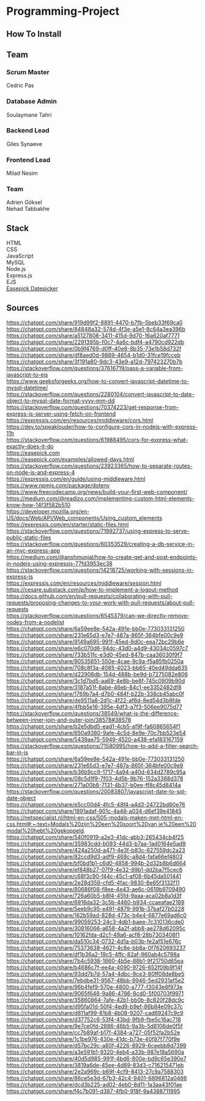 # Programming-Project

## How To Install

## Team

### Scrum Master
Cedric Pas  
### Database Admin
Soulaymane Tahri
### Backend Lead
Giles Synaeve
### Frontend Lead
Milad Nesim
### Team
Adrien Göksel  
Nehad Tabbakhe  

## Stack
HTML  
CSS  
JavaScript  
MySQL  
Node.js  
Express.js  
EJS  
[Easepick Datepicker](https://easepick.com)  

## Sources
https://chatgpt.com/share/919d99f2-8891-4470-b7fb-5beb33f69ca0  
https://chatgpt.com/share/84848a32-574d-4f3e-a5e1-8c64a3ea396b  
https://chatgpt.com/share/a5127808-3411-415d-9d70-16a620af7771  
https://chatgpt.com/share/2291395b-f0c7-4a6c-bdf4-a4790cd922db  
https://chatgpt.com/share/0b9f4769-d0ff-40e8-8b35-73e1b58d732f  
https://chatgpt.com/share/df8aed0d-9889-4654-b1d0-31fce19fcceb  
https://chatgpt.com/share/3f191a80-9dc3-43e9-a12d-797423270b7b  
https://stackoverflow.com/questions/37616719/pass-a-variable-from-javascript-to-ejs  
https://www.geeksforgeeks.org/how-to-convert-javascript-datetime-to-mysql-datetime/  
https://stackoverflow.com/questions/2280104/convert-javascript-to-date-object-to-mysql-date-format-yyyy-mm-dd  
https://stackoverflow.com/questions/70374223/get-response-from-express-js-server-using-fetch-on-frontend  
https://expressjs.com/en/resources/middleware/cors.html  
https://dev.to/speaklouder/how-to-configure-cors-in-nodejs-with-express-11h  
https://stackoverflow.com/questions/61988495/cors-for-express-what-exactly-does-it-do  
https://easepick.com  
https://easepick.com/examples/allowed-days.html  
https://stackoverflow.com/questions/23923365/how-to-separate-routes-on-node-js-and-express-4  
https://expressjs.com/en/guide/using-middleware.html  
https://www.npmjs.com/package/dotenv  
https://www.freecodecamp.org/news/build-your-first-web-component/  
https://medium.com/@readizo.com/implementing-custom-html-elements-know-how-14f3f582b510  
https://developer.mozilla.org/en-US/docs/Web/API/Web_components/Using_custom_elements  
https://expressjs.com/en/starter/static-files.html  
https://stackoverflow.com/questions/71992737/using-express-to-serve-public-static-files  
https://stackoverflow.com/questions/60353529/creating-a-db-service-in-an-mvc-express-app  
https://medium.com/@anshmunjal/how-to-create-get-and-post-endpoints-in-nodejs-using-expressjs-77fd3953ec38  
https://stackoverflow.com/questions/14218725/working-with-sessions-in-express-js  
https://expressjs.com/en/resources/middleware/session.html  
https://cesare.substack.com/p/how-to-implement-a-logout-method  
https://docs.github.com/en/pull-requests/collaborating-with-pull-requests/proposing-changes-to-your-work-with-pull-requests/about-pull-requests  
https://stackoverflow.com/questions/6545379/can-we-directly-remove-nodes-from-a-nodelist  
https://chatgpt.com/share/6a59ee8e-542a-491e-bb0e-773033131250  
https://chatgpt.com/share/231e65d3-e7e7-487a-865f-364bfe00c9e9  
https://chatgpt.com/share/9149a695-991f-45ed-8d0c-eea72bc29b6e  
https://chatgpt.com/share/e6c070d6-94dc-43d0-a4d9-43034c0597c7  
https://chatgpt.com/share/733b51fc-e3d0-45ed-847b-caa36030f9f7  
https://chatgpt.com/share/90535851-550e-4cae-9c9a-f5a85fb0250a  
https://chatgpt.com/share/708c8f3a-4085-4023-bb65-40ed49dda635  
https://chatgpt.com/share/d22908db-154d-488b-be9d-b7275082e806  
https://chatgpt.com/share/3c1d7bd5-aa69-4e8b-be8f-745c0909b90d  
https://chatgpt.com/share/3187a51f-8abe-46eb-84c1-ee3352482df8  
https://chatgpt.com/share/1769b7a4-d7b0-484f-b22b-338cb45abc0f  
https://chatgpt.com/share/de9511a8-2d1c-4f22-af6d-8ed54d3b8fde  
https://chatgpt.com/share/4fbb5e16-395e-4df3-a7f3-506ee9075d77  
https://stackoverflow.com/questions/38549/what-is-the-difference-between-inner-join-and-outer-join/38578#38578  
https://chatgpt.com/share/b2e5dbd5-ead1-4cb5-af9f-fa60865654f1  
https://chatgpt.com/share/650a9380-9afe-4c5d-8e9e-70c7bb523e54  
https://chatgpt.com/share/5439ae75-5949-4520-a438-efa183167159  
https://stackoverflow.com/questions/71580995/how-to-add-a-filter-search-bar-in-js  
https://chatgpt.com/share/6a59ee8e-542a-491e-bb0e-773033131250  
https://chatgpt.com/share/231e65d3-e7e7-487a-865f-364bfe00c9e9  
https://chatgpt.com/share/b36b9cc9-1717-4a94-a40d-634d2789c95a  
https://chatgpt.com/share/08c5d1f9-7f03-4d5b-9b76-152a3388d378  
https://chatgpt.com/share/271a00b8-7131-4b37-b0ee-ff8c45d8414a  
https://stackoverflow.com/questions/20083807/javascript-date-to-sql-date-object  
https://chatgpt.com/share/e5cc00d4-4fc5-48f4-a4d3-24722bd60e76  
https://chatgpt.com/share/1891adaf-901c-4a48-a034-d6ef39e41845  
https://netspecialist.nl/html-en-css/505-modals-maken-met-html-en-css.html#:~:text=Modals%20zijn%20een%20soort%20van,je%20een%20modal%20hebt%20gekoppeld.   
https://chatgpt.com/share/540f0919-a2e3-41dc-abb3-265434cb4f25  
https://chatgpt.com/share/35983cdd-b093-44d3-b7aa-1ad0164e5ad9  
https://chatgpt.com/share/424a250d-a471-4e3f-b83c-627559dc2a23  
https://chatgpt.com/share/82ccd9d3-adf9-468c-a8d4-fafa66ef4803  
https://chatgpt.com/share/bf0bd1b1-c6d0-4858-994b-2d32b8b6d664  
https://chatgpt.com/share/ef848b27-07f9-4e32-89b1-dd2ba7f5cec6  
https://chatgpt.com/share/c68f3c90-f44c-45c1-af08-6b45da501441  
https://chatgpt.com/share/2e28d359-cfd5-4fac-9830-8e65f3132f11  
https://chatgpt.com/share/80686f08-f8ee-4e43-ae6c-0619b9709490  
https://chatgpt.com/share/726a60b5-b8f4-45fd-9aaa-aca02b8a1d3f  
https://chatgpt.com/share/6916da32-3c5b-4460-b934-ccaeafae2189  
https://chatgpt.com/share/5eeb9c95-e491-4879-991b-37baf27b0228  
https://chatgpt.com/share/162b59ad-828d-473c-b4e4-6877e69ad6c0  
https://chatgpt.com/share/99059253-24c3-4db1-baee-7c310136cde0  
https://chatgpt.com/share/30816066-a658-4a2f-abb8-ae278d62095c  
https://chatgpt.com/share/10162fda-d2c1-49a6-acf8-28b7303408f1  
https://chatgpt.com/share/da510c34-0732-4d1a-b03b-fe2af51e676c  
https://chatgpt.com/share/75373638-4621-4c8e-bb8a-0f7620693237  
https://chatgpt.com/share/df1b36a2-19c5-4ffc-82af-960ab4c5798a  
https://chatgpt.com/share/7b4c5938-1860-4b5e-88b1-9f21750d65ea  
https://chatgpt.com/share/b4686c7f-ee4a-4090-9726-652f09b9f14f  
https://chatgpt.com/share/93dd7b7d-57a4-4dbc-9ce3-80ff08de8be5  
https://chatgpt.com/share/7ebdbe31-9567-48bb-9946-5ed2931af5e2  
https://chatgpt.com/share/96b4fef9-570e-4800-a777-f3043e8f973e  
https://chatgpt.com/share/9065f648-9a86-4786-8cd0-5f00703f9971  
https://chatgpt.com/share/35860864-7afe-42b1-bb0b-8c820f28dc9c  
https://chatgpt.com/share/d95fa01d-50f4-4ed9-b9ef-86b84e09c37c  
https://chatgpt.com/share/d611af99-81b8-4b08-9207-cad69247c9c9  
https://chatgpt.com/share/d37752c6-53f4-43bd-9fb9-fbe5c16ac718  
https://chatgpt.com/share/9e7ce0fd-2886-46b5-9a3b-5d8106de0f5f  
https://chatgpt.com/share/cc7b89af-b17f-4384-a727-05f52fa2b52e  
https://chatgpt.com/share/1c1be976-430e-41dc-b73e-40f87f770f9e  
https://chatgpt.com/share/d57bc29c-a80f-4226-8929-6ceebb8d7399  
https://chatgpt.com/share/a3e591b1-9320-4eb4-a33b-987e18a5690a  
https://chatgpt.com/share/40d5d985-991f-4bd6-800e-bd9c65e390e7  
https://chatgpt.com/share/3819a6de-45ee-4d89-83d3-c716215471eb  
https://chatgpt.com/share/2e2a969c-b69f-4cf9-8413-27c9a7588303  
https://chatgpt.com/share/86ce5e3d-67b3-42c4-9401-6896812a0486  
https://chatgpt.com/share/dcd3b225-ad02-4eb0-8d11-1a3aa43f01ae  
https://chatgpt.com/share/f4c7b091-d387-4fb0-918f-9a4388711995  
